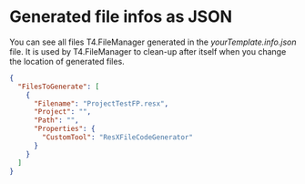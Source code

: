 # Generated file infos as JSON

You can see all files T4.FileManager generated in the *yourTemplate.info.json* file. It is used by T4.FileManager to clean-up after itself when you change the location of generated files.

```json
{
  "FilesToGenerate": [
    {
      "Filename": "ProjectTestFP.resx",
      "Project": "",
      "Path": "",
      "Properties": {
        "CustomTool": "ResXFileCodeGenerator"
      }
    }
  ]
}
```

